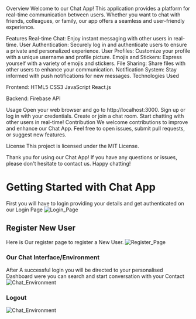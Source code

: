 Overview
Welcome to our Chat App! This application provides a platform for real-time communication between users. Whether you want to chat with friends, colleagues, or family, our app offers a seamless and user-friendly experience.

Features
Real-time Chat: Enjoy instant messaging with other users in real-time.
User Authentication: Securely log in and authenticate users to ensure a private and personalized experience.
User Profiles: Customize your profile with a unique username and profile picture.
Emojis and Stickers: Express yourself with a variety of emojis and stickers.
File Sharing: Share files with other users to enhance your communication.
Notification System: Stay informed with push notifications for new messages.
Technologies Used

Frontend:
HTML5
CSS3
JavaScript
React.js

Backend:
Firebase
API

Usage
Open your web browser and go to http://localhost:3000.
Sign up or log in with your credentials.
Create or join a chat room.
Start chatting with other users in real-time!
Contribution
We welcome contributions to improve and enhance our Chat App. Feel free to open issues, submit pull requests, or suggest new features.

License
This project is licensed under the MIT License.

Thank you for using our Chat App! If you have any questions or issues, please don't hesitate to contact us. Happy chatting!

# Getting Started with Chat App

First you will have to login providing your details and get authenticated on our Login Page
![Login_Page](https://res.cloudinary.com/dwqn2rcuu/image/upload/v1709727117/chatLogin_fztbqw.png)

## Register New User

Here is Our register page to register a New User.
![Register_Page](https://res.cloudinary.com/dwqn2rcuu/image/upload/v1709727203/chat_register_Page_jhrgp5.png)

### Our Chat Interface/Environment

After A successful login you will be directed to your personalised Dashboard were you can search and start conversation with your Contact
![Chat_Environment](https://res.cloudinary.com/dwqn2rcuu/image/upload/v1709727320/personalise_chat_environment_agjzhv.png)

### Logout

![Chat_Environment](https://res.cloudinary.com/dwqn2rcuu/image/upload/v1709727320/personalise_chat_environment_agjzhv.png)
